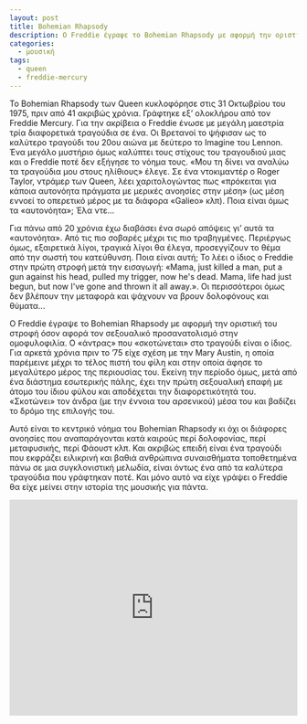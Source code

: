 ```yaml
---
layout: post
title: Bohemian Rhapsody
description: O Freddie έγραψε το Bohemian Rhapsody με αφορμή την οριστική του στροφή όσον αφορά τον σεξουαλικό προσανατολισμό στην ομοφυλοφιλία.
categories:
  - μουσική
tags: 
  - queen
  - freddie-mercury
---
```


Το Bohemian Rhapsody των Queen κυκλοφόρησε στις 31 Οκτωβρίου του 1975, πριν από 41 ακριβώς χρόνια. Γράφτηκε εξ’ ολοκλήρου από τον Freddie Mercury. Για την ακρίβεια ο Freddie ένωσε με μεγάλη μαεστρία τρία διαφορετικά τραγούδια σε ένα. Οι Βρετανοί το ψήφισαν ως το καλύτερο τραγούδι του 20ου αιώνα με δεύτερο το Imagine του Lennon. Ένα μεγάλο μυστήριο όμως καλύπτει τους στίχους του τραγουδιού μιας και ο Freddie ποτέ δεν εξήγησε το νόημα τους. «Μου τη δίνει να αναλύω τα τραγούδια μου στους ηλίθιους» έλεγε. Σε ένα ντοκιμαντέρ ο Roger Taylor, ντράμερ των Queen, λέει χαριτολογώντας πως «πρόκειται για κάποια αυτονόητα πράγματα με μερικές ανοησίες στην μέση» (ως μέση εννοεί το οπερετικό μέρος με τα διάφορα «Galieo» κλπ). Ποια είναι όμως τα «αυτονόητα»; Έλα ντε…

Για πάνω από 20 χρόνια έχω διαβάσει ένα σωρό απόψεις γι’ αυτά τα «αυτονόητα». Από τις πιο σοβαρές μέχρι τις πιο τραβηγμένες. Περιέργως όμως, εξαιρετικά λίγοι, τραγικά λίγοι θα έλεγα, προσεγγίζουν το θέμα από την σωστή του κατεύθυνση. Ποια είναι αυτή; Το λέει ο ίδιος ο Freddie στην πρώτη στροφή μετά την εισαγωγή: «Mama, just killed a man, put a gun against his head, pulled my trigger, now he's dead. Mama, life had just begun, but now I've gone and thrown it all away.». Οι περισσότεροι όμως δεν βλέπουν την μεταφορά και ψάχνουν να βρουν δολοφόνους και θύματα...

O Freddie έγραψε το Bohemian Rhapsody με αφορμή την οριστική του στροφή όσον αφορά τον σεξουαλικό προσανατολισμό στην ομοφυλοφιλία. Ο «άντρας» που «σκοτώνεται» στο τραγούδι είναι ο ίδιος. Για αρκετά χρόνια πριν το ’75 είχε σχέση με την Mary Austin, η οποία παρέμεινε μέχρι το τέλος πιστή του φίλη και στην οποία άφησε το μεγαλύτερο μέρος της περιουσίας του. Εκείνη την περίοδο όμως, μετά από ένα διάστημα εσωτερικής πάλης, έχει την πρώτη σεξουαλική επαφή με άτομο του ίδιου φύλου και αποδέχεται την διαφορετικότητά του. «Σκοτώνει» τον άνδρα (με την έννοια του αρσενικού) μέσα του και βαδίζει το δρόμο της επιλογής του.

Αυτό είναι το κεντρικό νόημα του Bohemian Rhapsody κι όχι οι διάφορες ανοησίες που αναπαράγονται κατά καιρούς περί δολοφονίας, περί μεταφυσικής, περί Φάουστ κλπ. Και ακριβώς επειδή είναι ένα τραγούδι που εκφράζει ειλικρινή και βαθιά ανθρώπινα συναισθήματα τοποθετημένα πάνω σε μια συγκλονιστική μελωδία, είναι όντως ένα από τα καλύτερα τραγούδια που γράφτηκαν ποτέ. Και μόνο αυτό να είχε γράψει ο Freddie θα είχε μείνει στην ιστορία της μουσικής για πάντα.

<div class="yt-video" style="position:relative;height:0;padding-bottom:75.0%"><iframe src="https://www.youtube.com/embed/fJ9rUzIMcZQ?ecver=2" width="480" height="360" frameborder="0" style="position:absolute;width:100%;height:100%;left:0" allowfullscreen></iframe></div>
